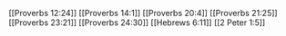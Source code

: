 [[Proverbs 12:24]]
[[Proverbs 14:1]]
[[Proverbs 20:4]]
[[Proverbs 21:25]]
[[Proverbs 23:21]]
[[Proverbs 24:30]]
[[Hebrews 6:11]]
[[2 Peter 1:5]]

